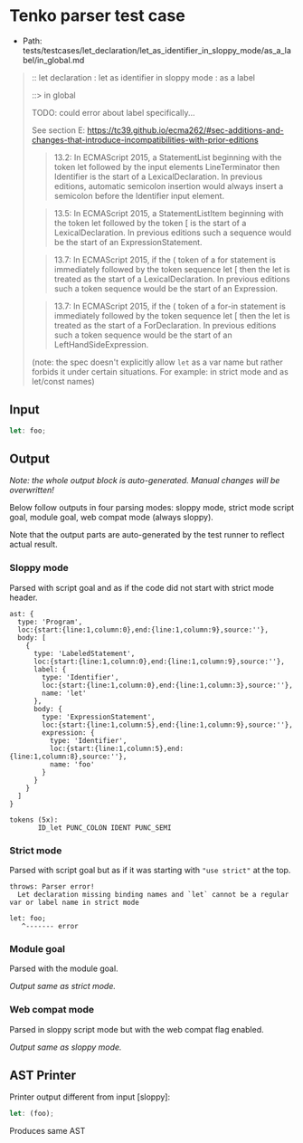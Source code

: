 # Tenko parser test case

- Path: tests/testcases/let_declaration/let_as_identifier_in_sloppy_mode/as_a_label/in_global.md

> :: let declaration : let as identifier in sloppy mode : as a label
>
> ::> in global
>
> TODO: could error about label specifically...
>
> See section E: https://tc39.github.io/ecma262/#sec-additions-and-changes-that-introduce-incompatibilities-with-prior-editions
>
> > 13.2: In ECMAScript 2015, a StatementList beginning with the token let followed by the input elements LineTerminator then Identifier is the start of a LexicalDeclaration. In previous editions, automatic semicolon insertion would always insert a semicolon before the Identifier input element.
>
> > 13.5: In ECMAScript 2015, a StatementListItem beginning with the token let followed by the token [ is the start of a LexicalDeclaration. In previous editions such a sequence would be the start of an ExpressionStatement.
>
> > 13.7: In ECMAScript 2015, if the ( token of a for statement is immediately followed by the token sequence let [ then the let is treated as the start of a LexicalDeclaration. In previous editions such a token sequence would be the start of an Expression.
>
> > 13.7: In ECMAScript 2015, if the ( token of a for-in statement is immediately followed by the token sequence let [ then the let is treated as the start of a ForDeclaration. In previous editions such a token sequence would be the start of an LeftHandSideExpression.
>
> (note: the spec doesn't explicitly allow `let` as a var name but rather forbids it under certain situations. For example: in strict mode and as let/const names)

## Input

`````js
let: foo;
`````

## Output

_Note: the whole output block is auto-generated. Manual changes will be overwritten!_

Below follow outputs in four parsing modes: sloppy mode, strict mode script goal, module goal, web compat mode (always sloppy).

Note that the output parts are auto-generated by the test runner to reflect actual result.

### Sloppy mode

Parsed with script goal and as if the code did not start with strict mode header.

`````
ast: {
  type: 'Program',
  loc:{start:{line:1,column:0},end:{line:1,column:9},source:''},
  body: [
    {
      type: 'LabeledStatement',
      loc:{start:{line:1,column:0},end:{line:1,column:9},source:''},
      label: {
        type: 'Identifier',
        loc:{start:{line:1,column:0},end:{line:1,column:3},source:''},
        name: 'let'
      },
      body: {
        type: 'ExpressionStatement',
        loc:{start:{line:1,column:5},end:{line:1,column:9},source:''},
        expression: {
          type: 'Identifier',
          loc:{start:{line:1,column:5},end:{line:1,column:8},source:''},
          name: 'foo'
        }
      }
    }
  ]
}

tokens (5x):
       ID_let PUNC_COLON IDENT PUNC_SEMI
`````

### Strict mode

Parsed with script goal but as if it was starting with `"use strict"` at the top.

`````
throws: Parser error!
  Let declaration missing binding names and `let` cannot be a regular var or label name in strict mode

let: foo;
   ^------- error
`````


### Module goal

Parsed with the module goal.

_Output same as strict mode._

### Web compat mode

Parsed in sloppy script mode but with the web compat flag enabled.

_Output same as sloppy mode._

## AST Printer

Printer output different from input [sloppy]:

````js
let: (foo);
````

Produces same AST
